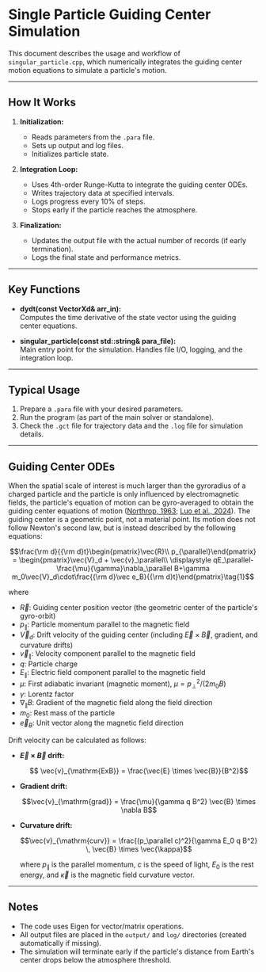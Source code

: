 # Single Particle Guiding Center Simulation

This document describes the usage and workflow of `singular_particle.cpp`, which numerically integrates the guiding center motion equations to simulate a particle's motion.

---

## How It Works

1. **Initialization:**  
   - Reads parameters from the `.para` file.
   - Sets up output and log files.
   - Initializes particle state.

2. **Integration Loop:**  
   - Uses 4th-order Runge-Kutta to integrate the guiding center ODEs.
   - Writes trajectory data at specified intervals.
   - Logs progress every 10% of steps.
   - Stops early if the particle reaches the atmosphere.

3. **Finalization:**  
   - Updates the output file with the actual number of records (if early termination).
   - Logs the final state and performance metrics.

---

## Key Functions

- **dydt(const VectorXd& arr_in):**  
  Computes the time derivative of the state vector using the guiding center equations.

- **singular_particle(const std::string& para_file):**  
  Main entry point for the simulation. Handles file I/O, logging, and the integration loop.

---

## Typical Usage

1. Prepare a `.para` file with your desired parameters.
2. Run the program (as part of the main solver or standalone).
3. Check the `.gct` file for trajectory data and the `.log` file for simulation details.

---

## Guiding Center ODEs

When the spatial scale of interest is much larger than the gyroradius of a charged particle and the particle is only influenced by electromagnetic fields, the particle's equation of motion can be gyro-averaged to obtain the guiding center equations of motion ([Northrop, 1963](https://doi.org/10.1029/RG001i003p00283); [Luo et al., 2024](https://doi.org/10.1029/2024GL109678)). The guiding center is a geometric point, not a material point. Its motion does not follow Newton's second law, but is instead described by the following equations:

$$\frac{\rm d}{{\rm d}t}\begin{pmatrix}\vec{R}\\ p_{\parallel}\end{pmatrix} = \begin{pmatrix}\vec{V}_d + \vec{v}_\parallel\\ \displaystyle qE_\parallel-\frac{\mu}{\gamma}\nabla_\parallel B+\gamma m_0\vec{V}_d\cdot\frac{{\rm d}\vec e_B}{{\rm d}t}\end{pmatrix}\tag{1}$$

where 
- $\vec{R}$: Guiding center position vector (the geometric center of the particle's gyro-orbit)
- $p_{\parallel}$: Particle momentum parallel to the magnetic field
- $\vec{V}_d$: Drift velocity of the guiding center (including $\vec{E}\times\vec{B}$, gradient, and curvature drifts)
- $\vec{v}_\parallel$: Velocity component parallel to the magnetic field
- $q$: Particle charge
- $E_\parallel$: Electric field component parallel to the magnetic field
- $\mu$: First adiabatic invariant (magnetic moment), $\mu = p_\perp^2/(2m_0 B)$
- $\gamma$: Lorentz factor
- $\nabla_\parallel B$: Gradient of the magnetic field along the field direction
- $m_0$: Rest mass of the particle
- $\vec{e}_B$: Unit vector along the magnetic field direction

Drift velocity can be calculated as follows:

- **$\vec{E} \times \vec{B}$ drift:**

  $$  \vec{v}_{\mathrm{ExB}} = \frac{\vec{E} \times \vec{B}}{B^2}$$

- **Gradient drift:**

  $$\vec{v}_{\mathrm{grad}} = \frac{\mu}{\gamma q B^2} \vec{B} \times \nabla B$$

- **Curvature drift:**

  $$\vec{v}_{\mathrm{curv}} = \frac{(p_\parallel c)^2}{\gamma E_0 q B^2} \, \vec{B} \times \vec{\kappa}$$

  where $p_\parallel$ is the parallel momentum, $c$ is the speed of light, $E_0$ is the rest energy, and $\vec{\kappa}$ is the magnetic field curvature vector.

---

## Notes

- The code uses Eigen for vector/matrix operations.
- All output files are placed in the `output/` and `log/` directories (created automatically if missing).
- The simulation will terminate early if the particle's distance from Earth's center drops below the atmosphere threshold.


